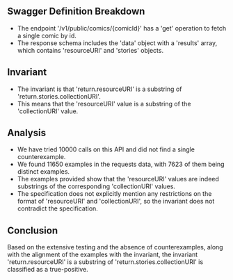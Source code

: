 ## Swagger Definition Breakdown
- The endpoint '/v1/public/comics/{comicId}' has a 'get' operation to fetch a single comic by id.
- The response schema includes the 'data' object with a 'results' array, which contains 'resourceURI' and 'stories' objects.

## Invariant
- The invariant is that 'return.resourceURI' is a substring of 'return.stories.collectionURI'.
- This means that the 'resourceURI' value is a substring of the 'collectionURI' value.

## Analysis
- We have tried 10000 calls on this API and did not find a single counterexample.
- We found 11650 examples in the requests data, with 7623 of them being distinct examples.
- The examples provided show that the 'resourceURI' values are indeed substrings of the corresponding 'collectionURI' values.
- The specification does not explicitly mention any restrictions on the format of 'resourceURI' and 'collectionURI', so the invariant does not contradict the specification.

## Conclusion
Based on the extensive testing and the absence of counterexamples, along with the alignment of the examples with the invariant, the invariant 'return.resourceURI' is a substring of 'return.stories.collectionURI' is classified as a true-positive.
